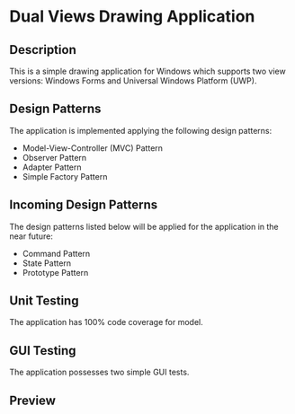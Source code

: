 # Dual Views Drawing Application

## Description
This is a simple drawing application for Windows which supports two view versions: Windows Forms and Universal Windows Platform (UWP).

## Design Patterns
The application is implemented applying the following design patterns:
* Model-View-Controller (MVC) Pattern
* Observer Pattern
* Adapter Pattern
* Simple Factory Pattern

## Incoming Design Patterns
The design patterns listed below will be applied for the application in the near future:
* Command Pattern
* State Pattern
* Prototype Pattern

## Unit Testing
The application has 100% code coverage for model.

## GUI Testing
The application possesses two simple GUI tests.

## Preview
